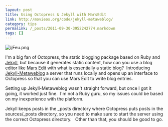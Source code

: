 ```yaml
---
layout: post
title: Using Octopress & Jekyll with MarsEdit
link: http://movieos.org/code/jekyll-metaweblog/
category: tips
permalink: /_posts/2011-09-30-3952242774.markdown
tags: []
---
```


<p><img title="ijFeu.png" src="http://i.imgur.com/ijFeu.png" border="0" alt="ijFeu.png" /></p>
<p>I'm a big fan of Octopress, the static blogging package based on Ruby and <a href="http://jekyllrb.com/">Jekyll</a>, but because it generates static content, how can you use a blog editor like <a href="http://www.red-sweater.com/marsedit/">Mars Edit</a> with what is essentially a static blog?  Introducing <a href="http://movieos.org/code/jekyll-metaweblog/">Jekyll-Metaweblog</a> a server that runs locally and opens up an interface to Octopress so that you can use Mars Edit to write blog entries.</p>
<p>Setting up Jekyll-Metaweblog wasn't straight forward, but once I got it going, it worked just fine.  I'm not a Ruby guru, so my issues could be based on my inexperience with the platform.</p>
<p>Jekyll keeps posts in the _posts directory where Octopress puts posts in the sources/_posts directory, so you need to make sure to start the server using the correct Octopress directory.   Other than that, you should be good to go.</p>
